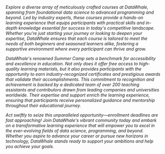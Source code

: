 *Explore a diverse array of meticulously crafted courses at DataWhale, spanning from foundational data science to advanced programming and beyond. Led by industry experts, these courses provide a hands-on learning experience that equips participants with practical skills and in-depth knowledge essential for success in today's competitive landscape. Whether you're just starting your journey or looking to deepen your expertise, DataWhale ensures that each course is tailored to meet the needs of both beginners and seasoned learners alike, fostering a supportive environment where every participant can thrive and grow.*

*DataWhale's renowned Summer Camp sets a benchmark for accessibility and excellence in education. Not only does it offer free access to high-quality learning materials, but it also provides participants with the opportunity to earn industry-recognized certificates and prestigious awards that validate their accomplishments. This commitment to recognition and achievement is backed by a dedicated team of over 200 teaching assistants and contributors drawn from leading companies and universities worldwide. Their expertise and support enrich the learning experience, ensuring that participants receive personalized guidance and mentorship throughout their educational journey.*

*Act swiftly to seize this unparalleled opportunity—enrollment deadlines are fast approaching! Join DataWhale's vibrant community today and embark on a transformative learning experience that will empower you to excel in the ever-evolving fields of data science, programming, and beyond. Whether you aspire to advance your career or pursue new horizons in technology, DataWhale stands ready to support your ambitions and help you achieve your goals.*
